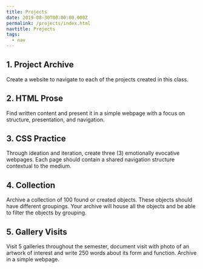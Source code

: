 ```yaml
---
title: Projects
date: 2019-08-30T00:00:00.000Z
permalink: /projects/index.html
navtitle: Projects
tags:
  - nav
---
```


## 1. Project Archive

Create a website to navigate to each of the projects created in this class.

## 2. HTML Prose

Find written content and present it in a simple webpage with a focus on structure, presentation, and navigation.

## 3. CSS Practice

Through ideation and iteration, create three (3) emotionally evocative webpages. Each page should contain a shared navigation structure contextual to the medium.

## 4. Collection

Archive a collection of 100 found or created objects. These objects should have different groupings. Your archive will house all the objects and be able to filter the objects by grouping.

## 5. Gallery Visits

Visit 5 galleries throughout the semester, document visit with photo of an artwork of interest and write 250 words about its form and function. Archive in a simple webpage.
